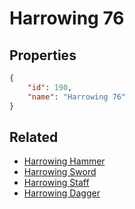 # Harrowing 76

<no description available>

## Properties

```json
{
    "id": 190,
    "name": "Harrowing 76"
}
```

## Related

- [Harrowing Hammer](../items/10826-harrowing-hammer.md)
- [Harrowing Sword](../items/10838-harrowing-sword.md)
- [Harrowing Staff](../items/10850-harrowing-staff.md)
- [Harrowing Dagger](../items/10862-harrowing-dagger.md)

